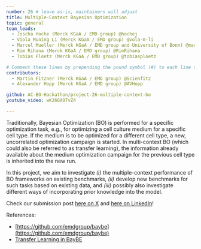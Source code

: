 ```yaml
---
number: 26 # leave as-is, maintainers will adjust
title: Multiple-Context Bayesian Optimization
topic: general
team_leads:
  - Joscha Hoche (Merck KGaA / EMD group) @hochej
  - Viola Muning Li (Merck KGaA / EMD group) @vola-m-li
  - Marcel Mueller (Merck KGaA / EMD group and University of Bonn) @marcelmbn, @marcelmuellergdi
  - Rim Rihana (Merck KGaA / EMD group) @RimRihana
  - Tobias Ploetz (Merck KGaA / EMD group) @tobiasploetz

# Comment these lines by prepending the pound symbol (#) to each line to hide these elements
contributors:
  - Martin Fitzner (Merck KGaA / EMD group) @Scienfitz
  - Alexander Hopp (Merck KGaA / EMD group) @AVHopp

github: AC-BO-Hackathon/project-26-multiple-context-bo
youtube_video: wK266A0TvZ4

---
```


Traditionally, Bayesian Optimization (BO) is performed for a specific optimization task, e.g., for optimizing a cell culture medium for a specific cell type. 
If the medium is to be optimized for a different cell type, a new, uncorrelated optimization campaign is started.
In multi-context BO (which could also be referred to as transfer learning), the information already available about the medium optimization campaign for the previous cell type is inherited into the new run.

In this project, we aim to investigate _(i)_ the multiple-context performance of BO frameworks on existing benchmarks, _(ii)_ develop new benchmarks for such tasks based on existing data, and _(iii)_ possibly also investigate different ways of incorporating prior knowledge into the model.

Check our submission post [here on X](https://x.com/Scienfitz/status/1777346768105058318) and [here on LinkedIn](https://www.linkedin.com/posts/martinfitzner_i-hope-you-enjoyed-the-bo-hackathon-a-week-activity-7183091952010022914-lHEn)!

References:
  - [https://github.com/emdgroup/baybe](https://github.com/emdgroup/baybe)
  - [Transfer Learning in BayBE](https://emdgroup.github.io/baybe/userguide/transfer_learning.html)
